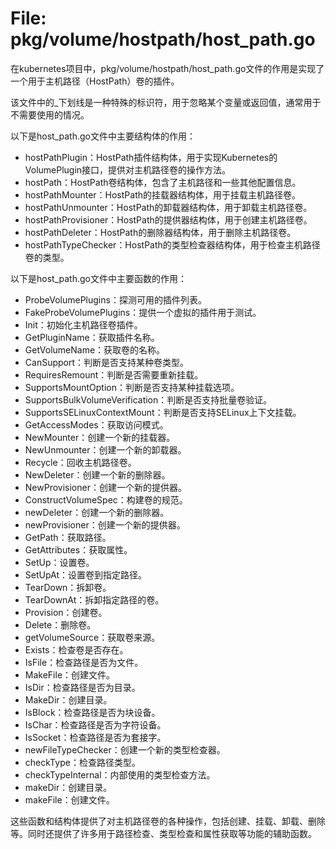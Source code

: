 # File: pkg/volume/hostpath/host_path.go

在kubernetes项目中，pkg/volume/hostpath/host_path.go文件的作用是实现了一个用于主机路径（HostPath）卷的插件。

该文件中的_下划线是一种特殊的标识符，用于忽略某个变量或返回值，通常用于不需要使用的情况。

以下是host_path.go文件中主要结构体的作用：

- hostPathPlugin：HostPath插件结构体，用于实现Kubernetes的VolumePlugin接口，提供对主机路径卷的操作方法。
- hostPath：HostPath卷结构体，包含了主机路径和一些其他配置信息。
- hostPathMounter：HostPath的挂载器结构体，用于挂载主机路径卷。
- hostPathUnmounter：HostPath的卸载器结构体，用于卸载主机路径卷。
- hostPathProvisioner：HostPath的提供器结构体，用于创建主机路径卷。
- hostPathDeleter：HostPath的删除器结构体，用于删除主机路径卷。
- hostPathTypeChecker：HostPath的类型检查器结构体，用于检查主机路径卷的类型。

以下是host_path.go文件中主要函数的作用：

- ProbeVolumePlugins：探测可用的插件列表。
- FakeProbeVolumePlugins：提供一个虚拟的插件用于测试。
- Init：初始化主机路径卷插件。
- GetPluginName：获取插件名称。
- GetVolumeName：获取卷的名称。
- CanSupport：判断是否支持某种卷类型。
- RequiresRemount：判断是否需要重新挂载。
- SupportsMountOption：判断是否支持某种挂载选项。
- SupportsBulkVolumeVerification：判断是否支持批量卷验证。
- SupportsSELinuxContextMount：判断是否支持SELinux上下文挂载。
- GetAccessModes：获取访问模式。
- NewMounter：创建一个新的挂载器。
- NewUnmounter：创建一个新的卸载器。
- Recycle：回收主机路径卷。
- NewDeleter：创建一个新的删除器。
- NewProvisioner：创建一个新的提供器。
- ConstructVolumeSpec：构建卷的规范。
- newDeleter：创建一个新的删除器。
- newProvisioner：创建一个新的提供器。
- GetPath：获取路径。
- GetAttributes：获取属性。
- SetUp：设置卷。
- SetUpAt：设置卷到指定路径。
- TearDown：拆卸卷。
- TearDownAt：拆卸指定路径的卷。
- Provision：创建卷。
- Delete：删除卷。
- getVolumeSource：获取卷来源。
- Exists：检查卷是否存在。
- IsFile：检查路径是否为文件。
- MakeFile：创建文件。
- IsDir：检查路径是否为目录。
- MakeDir：创建目录。
- IsBlock：检查路径是否为块设备。
- IsChar：检查路径是否为字符设备。
- IsSocket：检查路径是否为套接字。
- newFileTypeChecker：创建一个新的类型检查器。
- checkType：检查路径类型。
- checkTypeInternal：内部使用的类型检查方法。
- makeDir：创建目录。
- makeFile：创建文件。

这些函数和结构体提供了对主机路径卷的各种操作，包括创建、挂载、卸载、删除等。同时还提供了许多用于路径检查、类型检查和属性获取等功能的辅助函数。

